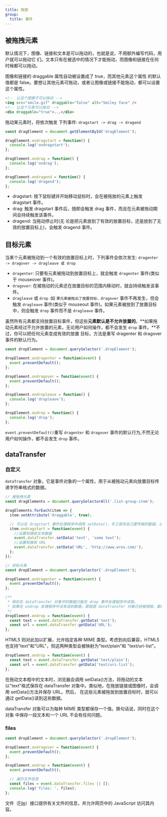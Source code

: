 ```yaml
---
title: 拖放
group:
  title: 事件
---
```


## 被拖拽元素

默认情况下，图像、链接和文本是可以拖动的，也就是说，不用额外编写代码，用户就可以拖动它 们。文本只有在被选中的情况下才能拖动，而图像和链接在任何时候都可以拖动。

图像和链接的 draggable 属性自动被设置成了 true，而其他元素这个属性 的默认值都是 false。要想让其他元素可拖动，或者让图像或链接不能拖动，都可以设置这个属性。

```html
<!-- 让这个图像不可以拖动 -->
<img src="smile.gif" draggable="false" alt="Smiley face" />
<!-- 让这个元素可以拖动 -->
<div draggable="true">...</div>
```

拖动某元素时，将依次触发 下列事件: `dragstart -> drag -> dragend`

```js
const dragElement = document.getElementById('dragElement');

dragElement.ondragstart = function() {
  console.log('ondragstart');
};

dragElement.ondrag = function() {
  console.log('ondrag');
};

dragElement.ondragend = function() {
  console.log('dragend');
};
```

- dragstart: 按下鼠标键并开始移动鼠标时，会在被拖放的元素上触发 dragstart 事件。
- drag: 触发 dragstart 事件后，随即会触发 drag 事件，而且在元素被拖动期间会持续触发该事件。
- dragend: 当拖动停止时(无 论是把元素放到了有效的放置目标，还是放到了无效的放置目标上)，会触发 dragend 事件。

## 目标元素

当某个元素被拖动到一个有效的放置目标上时，下列事件会依次发生: `dragenter -> dragover -> dragleave 或 drop`

- `dragenter`: 只要有元素被拖动到放置目标上，就会触发 `dragenter` 事件(类似于 mouseover 事件)。
- `dragover`: 在被拖动的元素还在放置目标的范围内移动时，就会持续触发该事件。
- `dragleave` 或 `drop` :如 `果元素被拖出了放置目标，dragover` 事件不再发生，但会触发 `dragleave` 事件(类似于 mouseout 事件)。如果元素被放到了放置目标中，则会触发 `drop` 事件而不是 `dragleave` 事件。

虽然所有元素都支持放置目标事件，但这些**元素默认是不允许放置的**。**如果拖动元素经过不允许放置的元素，无论用户如何操作，都不会发生 `drop` 事件。**不过，你可以把任何元素变成有效的放置 目标，方法是重写 dragenter 和 dragover 事件的默认行为。

```js
const dropElement = document.querySelector('.dropElement');

dropElement.ondragenter = function(event) {
  event.preventDefault();
};

dropElement.ondragover = function(event) {
  event.preventDefault();
};

dropElement.ondropleave = function() {
  console.log('dropleave');
};

dropElement.ondrop = function() {
  console.log('drop');
};
```

`event.preventDefault()`重写 `dragenter` 和 `dragover` 事件的默认行为,不然无论用户如何操作，都不会发生 `drop` 事件。

## dataTransfer

### 自定义

`dataTransfer` 对象，它是事件对象的一个属性，用于从被拖动元素向放置目标传递字符串格式的数据。

```js
// 被拖拽元素
const dragElements = document.querySelectorAll('.list-group-item');

dragElements.forEach(item => {
  item.setAttribute('draggable', true);

  // 可以在 dragstart 事件处理程序中调用 setData()，手工保存自己要传输的数据，以便将来使用。
  item.ondragstart = function(event) {
    //设置和接收文本数据
    event.dataTransfer.setData('text', 'some text');
    //设置和接收 URL
    event.dataTransfer.setData('URL', 'http://www.wrox.com/');
  };
});

// 目标元素
const dropElement = document.querySelector('.dropElement');

dropElement.ondragenter = function(event) {
  event.preventDefault();
};

/**
 * 保存在 dataTransfer 对象中的数据只能在 drop 事件处理程序中读取。
 * 如果在 ondrop 处理程序中没有读到数据，那就是 dataTransfer 对象已经被销毁，数据也丢失了。
 */
dropElement.ondrop = function(event) {
  const text = event.dataTransfer.getData('text');
  const url = event.dataTransfer.getData('URL');
};
```

HTML5 则对此加以扩展，允许指定各种 MIME 类型。考虑到向后兼容，HTML5 也支持"text"和"URL"，但这两种类型会被映射为"text/plain"和 "text/uri-list"。

```js
dropElement.ondrop = function(event) {
  const text = event.dataTransfer.getData('text/plain');
  const url = event.dataTransfer.getData('text/uri-list');
};
```

在拖动文本框中的文本时，浏览器会调用 setData()方法，将拖动的文本以"text"格式保存在 dataTransfer 对象中。类似地，在拖放链接或图像时，会调用 setData()方法并保存 URL。然后， 在这些元素被拖放到放置目标时，就可以通过 getData()读到这些数据。

dataTransfer 对象可以为每种 MIME 类型都保存一个值。换句话说，同时在这个对象 中保存一段文本和一个 URL 不会有任何问题。

### files

```js
const dropElement = document.querySelector('.dropElement');

dropElement.ondragover = function(event) {
  event.preventDefault();
};

dropElement.ondrop = function(event) {
  event.preventDefault();

  // 遍历文件信息
  const files = event.dataTransfer.files || [];
  console.log('files: ', files);
};
```

文件（[File](https://developer.mozilla.org/zh-CN/docs/Web/API/File)）接口提供有关文件的信息，并允许网页中的 JavaScript 访问其内容。
